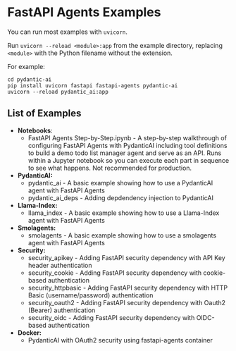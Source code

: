 # FastAPI Agents Examples

You can run most examples with `uvicorn`. 

Run `uvicorn --reload <module>:app` from the example directory, replacing `<module>` with the Python filename without the extension.

For example:

```
cd pydantic-ai
pip install uvicorn fastapi fastapi-agents pydantic-ai
uvicorn --reload pydantic_ai:app
```

## List of Examples

- **Notebooks**:
  - FastAPI Agents Step-by-Step.ipynb - A step-by-step walkthrough of configuring FastAPI Agents with PydanticAI including tool definitions to build a demo todo list manager agent and serve as an API. Runs within a Jupyter notebook so you can execute each part in sequence to see what happens. Not recommended for production.
- **PydanticAI:**
  - pydantic_ai - A basic example showing how to use a PydanticAI agent with FastAPI Agents
  - pydantic_ai_deps - Adding depdendency injection to PydanticAI
- **Llama-Index:**
  - llama_index - A basic example showing how to use a Llama-Index agent with FastAPI Agents
- **Smolagents:**
  - smolagents - A basic example showing how to use a smolagents agent with FastAPI Agents
- **Security:**
  - security_apikey - Adding FastAPI security dependency with API Key header authentication
  - security_cookie - Adding FastAPI security dependency with cookie-based authentication
  - security_httpbasic - Adding FastAPI security dependency with HTTP Basic (username/password) authentication
  - security_oauth2 - Adding FastAPI security dependency with Oauth2 (Bearer) authentication
  - security_oidc - Adding FastAPI security dependency with OIDC-based authentication
- **Docker:**
  - PydanticAI with OAuth2 security using fastapi-agents container
